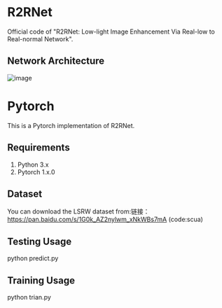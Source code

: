 # R2RNet
Official code of "R2RNet: Low-light Image Enhancement Via Real-low to Real-normal Network".
## Network Architecture
![image](https://user-images.githubusercontent.com/86350392/123072534-382ae080-d448-11eb-856c-8086578a308e.png)
# Pytorch
This is a Pytorch implementation of R2RNet.
## Requirements
1. Python 3.x 
2. Pytorch 1.x.0
## Dataset
You can download the LSRW dataset from:链接：https://pan.baidu.com/s/1G0k_AZ2nylwm_xNkWBs7mA (code:scua)
## Testing Usage
python predict.py
## Training Usage
python trian.py
